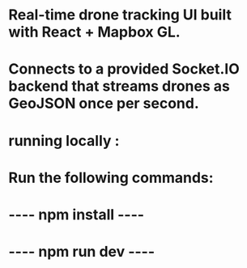 # Real-time drone tracking UI built with React + Mapbox GL.

# Connects to a provided Socket.IO backend that streams drones as GeoJSON once per second.

<!-- Features

Live map of drones with oriented arrows (yaw)

Green if allowed to fly, red otherwise (rule: reg suffix starts with B)

Paths drawn from page load (session only)

Hover: popup with flight time and altitude

Click on map ↔ highlight in list; click in list ↔ map flyTo

Side panel with red-only counter

Dashboard: currently flying, seen in last 24h, inactive (24h), compliance, recent

Handles high message rates smoothly (rAF batching, efficient Mapbox updates)

Responsive layout; accessible colors and interactions -->

<!-- Tech Stack

React (Vite)

Mapbox GL JS (WebGL rendering)

Socket.IO client (long-polling to match backend)

Plain CSS (no framework; easy to read)

LocalStorage for lightweight 24h history persistence -->

# running locally :

# Run the following commands:

# ---- npm install ----

# ---- npm run dev ----
